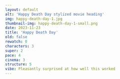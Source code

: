 ```yaml
---
layout: default
alt: 'Happy Death Day stylized movie heading'
img: happy-death-day-1.jpg
thumbnail-img: happy-death-day-1-small.png
date: 2023-11-23
title: 'Happy Death Day'
old: false
rewatch: 0
characters: 3
super: 2
pace: 4
cinema: 3
structure: 5
vibe: Pleasantly surprised at how well this worked
---
```

